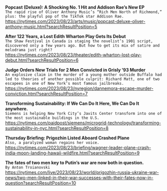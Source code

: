 **Popcast (Deluxe): A Shocking No. 1 Hit and Addison Rae’s New EP**\
`The rapid rise of Oliver Anthony Music’s “Rich Men North of Richmond,” plus: the playful pop of the TikTok star Addison Rae.`\
https://nytimes.com/2023/08/23/arts/music/popcast-deluxe-oliver-anthony-music.html?searchResultPosition=5

**After 122 Years, a Lost Edith Wharton Play Gets Its Debut**\
`The Shaw Festival in Canada is staging the novelist’s 1901 script, discovered only a few years ago. But how to get its mix of satire and melodrama just right?`\
https://nytimes.com/2023/08/23/theater/edith-wharton-lost-play-debut.html?searchResultPosition=6

**Judge Orders New Trials for 2 Men Convicted in Grisly ’93 Murder**\
`An explosive claim in the murder of a young mother outside Buffalo had led to theories of another possible culprit: Richard Matt, one of two escapees in one of New York’s most famous jailbreaks.`\
https://nytimes.com/2023/08/23/nyregion/dannemora-escape-murder-conviction.html?searchResultPosition=7

**Transforming Sustainability: If We Can Do It Here, We Can Do It anywhere.**\
`Siemens is helping New York City’s Javits Center​ transform into one of the most sustainable buildings in the U.S.​`\
https://nytimes.com/paidpost/siemens/microgrid-technology/transforming-sustainability-in-nyc.html?searchResultPosition=8

**Thursday Briefing: Prigozhin Listed Aboard Crashed Plane**\
`Also, a paralyzed woman regains her voice.`\
https://nytimes.com/2023/08/23/briefing/wagner-leader-plane-crash-india-moon-landing-hawaii-wildfire.html?searchResultPosition=9

**The fates of two men key to Putin’s war are now both in question.**\
`By Anton Troianovski`\
https://nytimes.com/live/2023/08/23/world/prigozhin-russia-ukraine-war-news/two-men-linked-in-their-war-successes-with-their-fates-now-in-question?searchResultPosition=10


